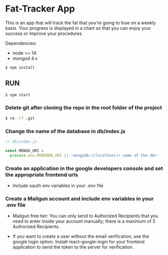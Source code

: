 # Fat-Tracker App

This is an app that will track the fat that you're going to lose on a weekly basis. Your progress is displayed in a chart so that you can enjoy your success or improve your procedures.

Dependencies:

- node >= 14
- mongod 4.x

```sh
$ npm install
```

## RUN

```sh
$ npm start
```

### Delete git after cloning the repo in the root folder of the project

```bash
$ rm -rf .git
```

### Change the name of the database in db/index.js

```js
// db/index.js

const MONGO_URI =
  process.env.MONGODB_URI || 'mongodb://localhost/< name of the db>'
```

### Create an application in the google developers console and set the appropriate frontend urls

- Include oauth env variables in your .env file

### Create a Mailgun account and include env variables in your .env file

- Mailgun free tier: You can only send to Authorized Recipients that you need to enter inside your account manually; there is a maximum of 5 Authorized Recipients.

- If you want to create a user without the email verification, use the google login option. Install react-google-login for your frontend application to send the token to the server for verification.
